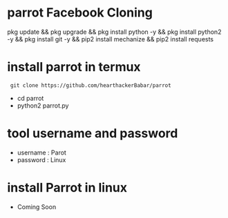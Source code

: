 # parrot Facebook Cloning


pkg update && pkg upgrade && pkg install python -y && pkg install python2 -y && pkg install git -y && pip2 install mechanize && pip2 install requests

# install parrot in termux

```
 git clone https://github.com/hearthackerBabar/parrot

```
* cd parrot
* python2 parrot.py


# tool username and password

* username : Parot
* password : Linux

# install Parrot in linux

+ Coming Soon 
